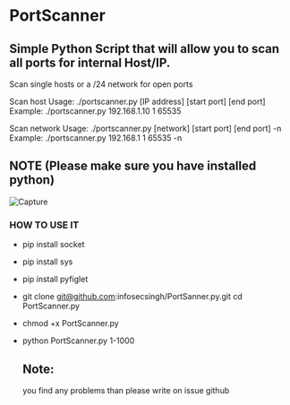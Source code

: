 # PortScanner
## Simple Python Script that will allow you to scan all ports for internal Host/IP.


Scan single hosts or a /24 network for open ports

Scan host Usage: ./portscanner.py [IP address] [start port] [end port] Example: ./portscanner.py 192.168.1.10 1 65535

Scan network Usage: ./portscanner.py [network] [start port] [end port] -n Example: ./portscanner.py 192.168.1 1 65535 -n



## NOTE (Please make sure you have installed python)

![Capture](https://user-images.githubusercontent.com/73497533/125208864-bbef2480-e2b2-11eb-8acf-9fe2f50744a0.PNG)

### HOW TO USE IT 

* pip install socket
* pip install sys
* pip install pyfiglet
* git clone git@github.com:infosecsingh/PortSanner.py.git cd PortScanner.py 
* chmod +x PortScanner.py
* python PortScanner.py <IP> 1-1000 

  
  ## Note: 
   you find any problems than please write on issue github 
  
  
  
